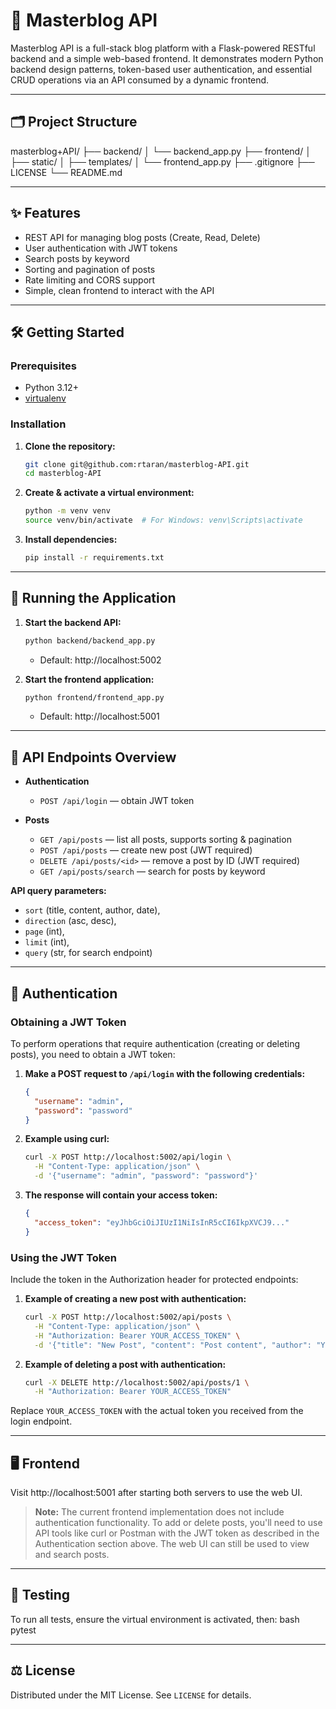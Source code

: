 # 🚀 Masterblog API

Masterblog API is a full-stack blog platform with a Flask-powered RESTful backend and a simple web-based frontend. It demonstrates modern Python backend design patterns, token-based user authentication, and essential CRUD operations via an API consumed by a dynamic frontend.

---

## 🗂️ Project Structure
masterblog+API/ ├── backend/ │ └── backend_app.py ├── frontend/ │ ├── static/ │ ├── templates/ │ └── frontend_app.py ├── .gitignore ├── LICENSE └── README.md

---

## ✨ Features

- REST API for managing blog posts (Create, Read, Delete)
- User authentication with JWT tokens
- Search posts by keyword
- Sorting and pagination of posts
- Rate limiting and CORS support
- Simple, clean frontend to interact with the API

---

## 🛠️ Getting Started

### Prerequisites

- Python 3.12+
- [virtualenv](https://virtualenv.pypa.io/)

### Installation

1. **Clone the repository:**
    ```bash
    git clone git@github.com:rtaran/masterblog-API.git
    cd masterblog-API
    ```

2. **Create & activate a virtual environment:**
    ```bash
    python -m venv venv
    source venv/bin/activate  # For Windows: venv\Scripts\activate
    ```

3. **Install dependencies:**
    ```bash
    pip install -r requirements.txt
    ```

---

## 🚦 Running the Application

1. **Start the backend API:**
    ```bash
    python backend/backend_app.py
    ```
    - Default: http://localhost:5002

2. **Start the frontend application:**
    ```bash
    python frontend/frontend_app.py
    ```
    - Default: http://localhost:5001

---

## 🔌 API Endpoints Overview

- **Authentication**
  - `POST /api/login` — obtain JWT token

- **Posts**
  - `GET /api/posts` — list all posts, supports sorting & pagination
  - `POST /api/posts` — create new post (JWT required)
  - `DELETE /api/posts/<id>` — remove a post by ID (JWT required)
  - `GET /api/posts/search` — search for posts by keyword

**API query parameters:**  
- `sort` (title, content, author, date),  
- `direction` (asc, desc),  
- `page` (int),  
- `limit` (int),  
- `query` (str, for search endpoint)

---

## 🔐 Authentication

### Obtaining a JWT Token

To perform operations that require authentication (creating or deleting posts), you need to obtain a JWT token:

1. **Make a POST request to `/api/login` with the following credentials:**
   ```json
   {
     "username": "admin",
     "password": "password"
   }
   ```

2. **Example using curl:**
   ```bash
   curl -X POST http://localhost:5002/api/login \
     -H "Content-Type: application/json" \
     -d '{"username": "admin", "password": "password"}'
   ```

3. **The response will contain your access token:**
   ```json
   {
     "access_token": "eyJhbGciOiJIUzI1NiIsInR5cCI6IkpXVCJ9..."
   }
   ```

### Using the JWT Token

Include the token in the Authorization header for protected endpoints:

1. **Example of creating a new post with authentication:**
   ```bash
   curl -X POST http://localhost:5002/api/posts \
     -H "Content-Type: application/json" \
     -H "Authorization: Bearer YOUR_ACCESS_TOKEN" \
     -d '{"title": "New Post", "content": "Post content", "author": "Your Name"}'
   ```

2. **Example of deleting a post with authentication:**
   ```bash
   curl -X DELETE http://localhost:5002/api/posts/1 \
     -H "Authorization: Bearer YOUR_ACCESS_TOKEN"
   ```

Replace `YOUR_ACCESS_TOKEN` with the actual token you received from the login endpoint.

---

## 🖥️ Frontend

Visit http://localhost:5001 after starting both servers to use the web UI.

> **Note:** The current frontend implementation does not include authentication functionality. To add or delete posts, you'll need to use API tools like curl or Postman with the JWT token as described in the Authentication section above. The web UI can still be used to view and search posts.

---

## 🧪 Testing

To run all tests, ensure the virtual environment is activated, then:
bash pytest

---

## ⚖️ License

Distributed under the MIT License. See `LICENSE` for details.
